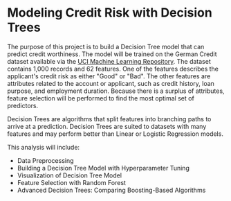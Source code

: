 # Modeling Credit Risk with Decision Trees
The purpose of this project is to build a Decision Tree model that can predict credit worthiness. The model will be trained on the German Credit dataset available via the [UCI Machine Learning Repository](https://archive.ics.uci.edu/ml/datasets/statlog+(german+credit+data)). The dataset contains 1,000 records and 62 features. One of the features describes the applicant's credit risk as either "Good" or "Bad". The other features are attributes related to the account or applicant, such as credit history, loan purpose, and employment duration. Because there is a surplus of attributes, feature selection will be performed to find the most optimal set of predictors.

Decision Trees are algorithms that split features into branching paths to arrive at a prediction. Decision Trees are suited to datasets with many features and may perform better than Linear or Logistic Regression models. 

This analysis will include:
* Data Preprocessing
* Building a Decision Tree Model with Hyperparameter Tuning
* Visualization of Decision Tree Model
* Feature Selection with Random Forest
* Advanced Decision Trees: Comparing Boosting-Based Algorithms

